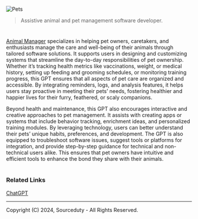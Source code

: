 ![Pets](https://github.com/user-attachments/assets/9145e87a-eb5a-481d-b0ba-3415f50d6f08)

> Assistive animal and pet management software developer.
#

[Animal Manager](https://chatgpt.com/g/g-673ae143d2bc8191aae3bf7bfa0a7692-animal-manager) specializes in helping pet owners, caretakers, and enthusiasts manage the care and well-being of their animals through tailored software solutions. It supports users in designing and customizing systems that streamline the day-to-day responsibilities of pet ownership. Whether it’s tracking health metrics like vaccinations, weight, or medical history, setting up feeding and grooming schedules, or monitoring training progress, this GPT ensures that all aspects of pet care are organized and accessible. By integrating reminders, logs, and analysis features, it helps users stay proactive in meeting their pets’ needs, fostering healthier and happier lives for their furry, feathered, or scaly companions.

Beyond health and maintenance, this GPT also encourages interactive and creative approaches to pet management. It assists with creating apps or systems that include behavior tracking, enrichment ideas, and personalized training modules. By leveraging technology, users can better understand their pets’ unique habits, preferences, and development. The GPT is also equipped to troubleshoot software issues, suggest tools or platforms for integration, and provide step-by-step guidance for technical and non-technical users alike. This ensures that pet owners have intuitive and efficient tools to enhance the bond they share with their animals.

#
### Related Links

[ChatGPT](https://github.com/sourceduty/ChatGPT)

***
Copyright (C) 2024, Sourceduty - All Rights Reserved.
